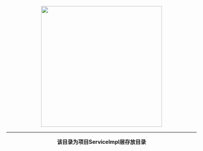<p align="center">
    <a href="https://www.cdhaichuang.com" target="_blank">
        <img width="320" src="https://www.haichuang.pro/upload/202010/1602729036.png">
    </a>
</p>

<hr/>
<p align="center">
    <b>该目录为项目ServiceImpl层存放目录</b>
</p>
